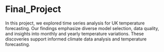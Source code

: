 # Final_Project
In this project, we explored time series analysis for UK temperature forecasting. Our findings emphasize diverse model selection, data quality, and insights into monthly and yearly temperature variations. These discoveries support informed climate data analysis and temperature forecasting. 
